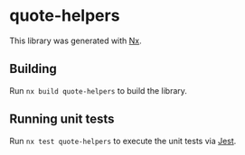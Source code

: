 # quote-helpers

This library was generated with [Nx](https://nx.dev).

## Building

Run `nx build quote-helpers` to build the library.

## Running unit tests

Run `nx test quote-helpers` to execute the unit tests via [Jest](https://jestjs.io).
